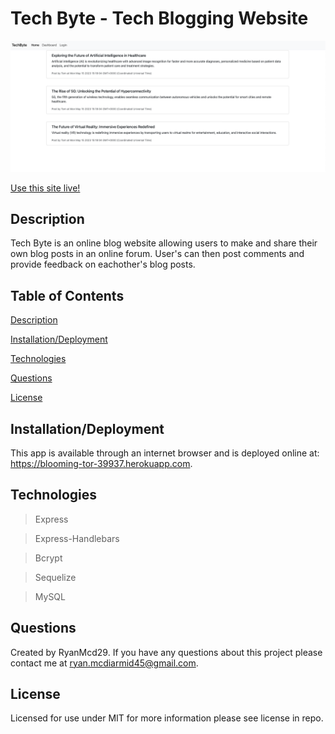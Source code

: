 # Tech Byte - Tech Blogging Website
![screenshot of deployed website](assets/techbytescreenshot.png)

[Use this site live!](https://blooming-tor-39937.herokuapp.com)

## Description

Tech Byte is an online blog website allowing users to make and share their own blog posts in an online forum. User's can then post comments and provide feedback on eachother's blog posts.

## Table of Contents
  [Description](#description)

  [Installation/Deployment](#installation/deployment)

  [Technologies](#technologies)

  [Questions](#questions)
  
  [License](#license)

## Installation/Deployment
This app is available through an internet browser and is deployed online at: https://blooming-tor-39937.herokuapp.com. 

## Technologies
> Express

> Express-Handlebars

> Bcrypt

> Sequelize

> MySQL

## Questions

Created by RyanMcd29. If you have any questions about this project please contact me at ryan.mcdiarmid45@gmail.com.

## License

Licensed for use under MIT for more information please see license in repo.